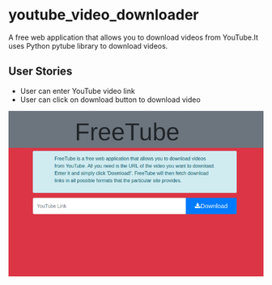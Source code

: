 # youtube_video_downloader

A free web application that allows you to download videos from YouTube.It uses Python pytube library to download videos.

## User Stories
- User can enter YouTube video link
- User can click on download button to download video


<img src="Video Downloader.png">

